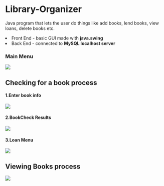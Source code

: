 # Library-Organizer
Java program that lets the user do things like add books, lend books, view loans, delete books etc.
<li>Front End - basic GUI made with <strong>java.swing</strong>
<li>Back End - connected to <strong>MySQL localhost server</strong>

<h3>Main Menu</h3>
<img src="https://i.imgur.com/gCB733Q.png">

<h2>Checking for a book process</h2>
<h4>1.Enter book info</h4>
<img src="https://i.imgur.com/ldhKoQr.png">
<h4>2.BookCheck Results</h4>
<img src="https://i.imgur.com/gQpsiCh.png">
<h4>3.Loan Menu</h4>
<img src="https://i.imgur.com/5e255xH.png">

<h2>Viewing Books process</h2>
<img src="https://i.imgur.com/vMZ4zb9.png">
